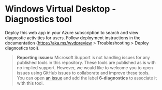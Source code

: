 # Windows Virtual Desktop - Diagnostics tool
Deploy this web app in your Azure subscription to search and view diagnostic activities for users. Follow deployment instructions in the documentation (https://aka.ms/wvdpreview > Troubleshooting > Deploy diagnostics tool).


> **Reporting issues:**
> Microsoft Support is not handling issues for any published tools in this repository. These tools are published as is with no implied support. However, we would like to welcome you to open issues using GitHub issues to collaborate and improve these tools. You can open [an issue](https://github.com/Azure/rds-templates/issues) and add the label **6-diagnostics** to associate it with this tool.
